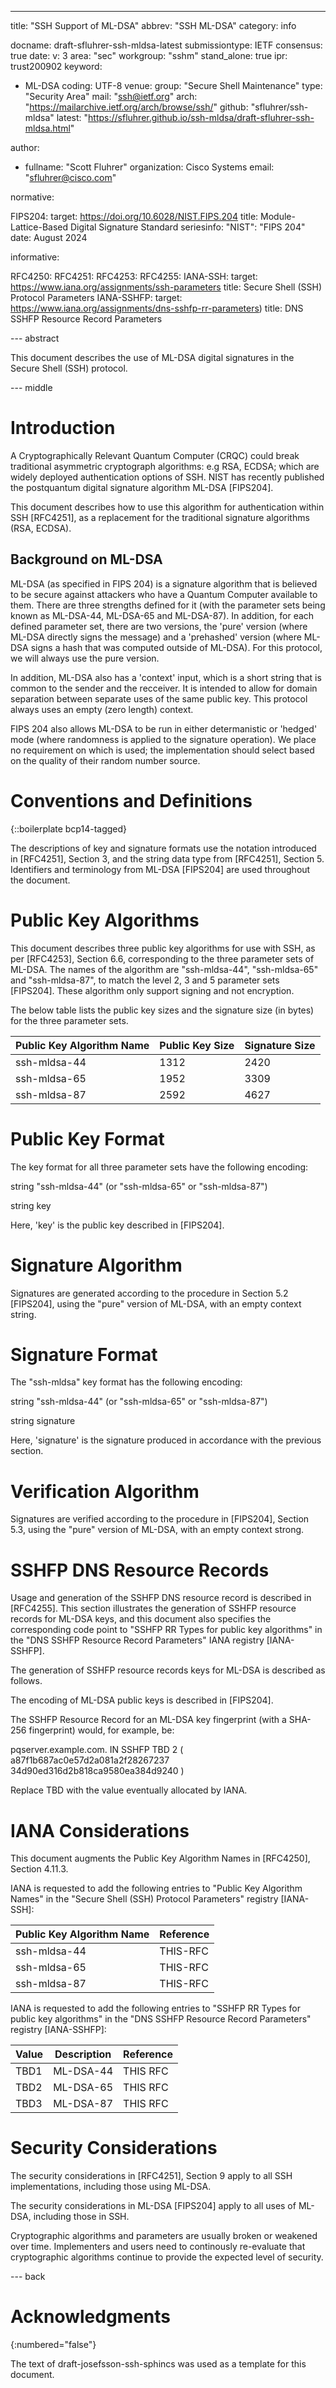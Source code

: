 ---
title: "SSH Support of ML-DSA"
abbrev: "SSH ML-DSA"
category: info

docname: draft-sfluhrer-ssh-mldsa-latest
submissiontype: IETF
consensus: true
date:
v: 3
area: "sec"
workgroup: "sshm"
stand_alone: true
ipr: trust200902
keyword:
 - ML-DSA
coding: UTF-8
venue:
  group: "Secure Shell Maintenance"
  type: "Security Area"
  mail: "ssh@ietf.org"
  arch: "https://mailarchive.ietf.org/arch/browse/ssh/"
  github: "sfluhrer/ssh-mldsa"
  latest: "https://sfluhrer.github.io/ssh-mldsa/draft-sfluhrer-ssh-mldsa.html"

author:
  - fullname: "Scott Fluhrer"
    organization: Cisco Systems
    email: "sfluhrer@cisco.com"

normative:

  FIPS204:
    target: https://doi.org/10.6028/NIST.FIPS.204
    title: Module-Lattice-Based Digital Signature Standard
    seriesinfo:
      "NIST": "FIPS 204"
    date: August 2024

informative:

  RFC4250:
  RFC4251:
  RFC4253:
  RFC4255:
  IANA-SSH:
    target: https://www.iana.org/assignments/ssh-parameters
    title: Secure Shell (SSH) Protocol Parameters
  IANA-SSHFP:
    target: https://www.iana.org/assignments/dns-sshfp-rr-parameters)
    title: DNS SSHFP Resource Record Parameters

--- abstract

   This document describes the use of ML-DSA digital
   signatures in the Secure Shell (SSH) protocol.

--- middle

# Introduction

   A Cryptographically Relevant Quantum Computer (CRQC) could break
   traditional asymmetric cryptograph algorithms: e.g RSA, ECDSA; which
   are widely deployed authentication options of SSH.
   NIST has recently published the postquantum digital signature algorithm ML-DSA [FIPS204].

   This document describes how to use this algorithm for authentication within SSH [RFC4251], as a replacement for the traditional signature algorithms (RSA, ECDSA).

## Background on ML-DSA

   ML-DSA (as specified in FIPS 204) is a signature algorithm that is believed to be secure against attackers who have a Quantum Computer available to them.
   There are three strengths defined for it (with the parameter sets being known as ML-DSA-44, ML-DSA-65 and ML-DSA-87).
   In addition, for each defined parameter set, there are two versions, the 'pure' version (where ML-DSA directly signs the message) and a 'prehashed' version (where ML-DSA signs a hash that was computed outside of ML-DSA).
   For this protocol, we will always use the pure version.

   In addition, ML-DSA also has a 'context' input, which is a short string that is common to the sender and the recceiver.
   It is intended to allow for domain separation between separate uses of the same public key.
   This protocol always uses an empty (zero length) context.

   FIPS 204 also allows ML-DSA to be run in either determanistic or 'hedged' mode (where randomness is applied to the signature operation).
   We place no requirement on which is used; the implementation should select based on the quality of their random number source.

# Conventions and Definitions

{::boilerplate bcp14-tagged}

   The descriptions of key and signature formats use the notation
   introduced in [RFC4251], Section 3, and the string data type from
   [RFC4251], Section 5.  Identifiers and terminology from ML-DSA
   [FIPS204] are used throughout the document.

# Public Key Algorithms

   This document describes three public key algorithms for use with SSH, as
   per [RFC4253], Section 6.6, corresponding to the three parameter sets of ML-DSA.
   The names of the algorithm are "ssh-mldsa-44", "ssh-mldsa-65" and "ssh-mldsa-87", to match the level 2, 3 and 5 parameter sets [FIPS204].
   These algorithm only support signing and not encryption.

   The below table lists the public key sizes and the signature size (in bytes) for the three parameter sets.

   | Public Key Algorithm Name | Public Key Size | Signature Size |
   | ------------------------- | --------------- | -------------- |
   | ssh-mldsa-44              | 1312            | 2420           |
   | ssh-mldsa-65              | 1952            | 3309           |
   | ssh-mldsa-87              | 2592            | 4627           |

# Public Key Format

   The key format for all three parameter sets have the following encoding:

   string "ssh-mldsa-44" (or "ssh-mldsa-65" or "ssh-mldsa-87")

   string key

   Here, 'key' is the public key described in [FIPS204].

 # Signature Algorithm

   Signatures are generated according to the procedure in Section 5.2
   [FIPS204], using the "pure" version of ML-DSA, with an empty context string.

# Signature Format

   The "ssh-mldsa" key format has the following encoding:

   string "ssh-mldsa-44" (or "ssh-mldsa-65" or "ssh-mldsa-87")

   string signature

   Here, 'signature' is the signature produced in accordance with the
   previous section.

# Verification Algorithm

   Signatures are verified according to the procedure in
   [FIPS204], Section 5.3, using the "pure" version of ML-DSA, with an empty context strong.

# SSHFP DNS Resource Records

   Usage and generation of the SSHFP DNS resource record is described in
   [RFC4255].  This section illustrates the generation of SSHFP resource
   records for ML-DSA keys, and this document also specifies
   the corresponding code point to "SSHFP RR Types for public key
   algorithms" in the "DNS SSHFP Resource Record Parameters" IANA
   registry [IANA-SSHFP].

   The generation of SSHFP resource records keys for ML-DSA is
   described as follows.

   The encoding of ML-DSA public keys is described in [FIPS204].

   The SSHFP Resource Record for an ML-DSA key fingerprint
   (with a SHA-256 fingerprint) would, for example, be:

   pqserver.example.com. IN SSHFP TBD 2 (
                    a87f1b687ac0e57d2a081a2f28267237
                    34d90ed316d2b818ca9580ea384d9240 )

   Replace TBD with the value eventually allocated by IANA.

# IANA Considerations

  This document augments the Public Key Algorithm Names in [RFC4250], Section 4.11.3.

   IANA is requested to add the following entries to "Public Key Algorithm
   Names" in the "Secure Shell (SSH) Protocol Parameters" registry
   [IANA-SSH]:

   | Public Key Algorithm Name | Reference |
   | ------------------------- | --------- |
   | ssh-mldsa-44              | THIS-RFC  |
   | ssh-mldsa-65              | THIS-RFC  |
   | ssh-mldsa-87              | THIS-RFC  |

   IANA is requested to add the following entries to "SSHFP RR Types for
   public key algorithms" in the "DNS SSHFP Resource Record Parameters"
   registry [IANA-SSHFP]:

   | Value | Description | Reference |
   | ----- | ----------- | --------- |
   | TBD1  | ML-DSA-44   | THIS RFC  |
   | TBD2  | ML-DSA-65   | THIS RFC  |
   | TBD3  | ML-DSA-87   | THIS RFC  |

# Security Considerations

   The security considerations in [RFC4251], Section 9 apply to all SSH
   implementations, including those using ML-DSA.

   The security considerations in ML-DSA [FIPS204] apply to all
   uses of ML-DSA, including those in SSH.

   Cryptographic algorithms and parameters are usually broken or
   weakened over time.  Implementers and users need to continously re-evaluate that cryptographic algorithms continue to provide the
   expected level of security.

--- back

# Acknowledgments
{:numbered="false"}

   The text of draft-josefsson-ssh-sphincs was used as a template for this document.
